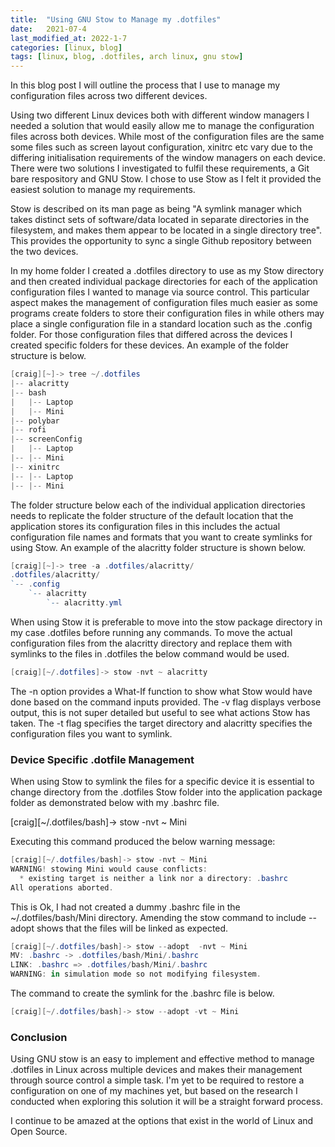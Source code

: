 ```yaml
---
title:  "Using GNU Stow to Manage my .dotfiles"
date:   2021-07-4
last_modified_at: 2022-1-7
categories: [linux, blog]
tags: [linux, blog, .dotfiles, arch linux, gnu stow]
---
```

In this blog post I will outline the process that I use to manage my configuration files across two different devices.

Using two different Linux devices both with different window managers I needed a solution that would easily allow me to manage the configuration files across both devices. While most of the configuration files are the same some files such as screen layout configuration, xinitrc etc vary due to the differing initialisation requirements of the window managers on each device. There were two solutions I investigated to fulfil these requirements, a Git bare respository and GNU Stow. I chose to use Stow as I felt it provided the easiest solution to manage my requirements.

Stow is described on its man page as being "A symlink manager which takes distinct sets of software/data located in separate directories in the filesystem, and makes them appear to be located in a single directory tree". This provides the opportunity to sync a single Github repository between the two devices.

In my home folder I created a .dotfiles directory to use as my Stow directory  and then created individual package directories for each of the application configuration files I wanted to manage via source control. This particular aspect makes the management of configuration files much easier as some programs create folders to store their configuration files in while others may place a single configuration file in a standard location such as the .config folder.
 For those configuration files that differed across the devices I created specific folders for these devices. An example of the folder structure is below.

```powershell
[craig][~]-> tree ~/.dotfiles
|-- alacritty
|-- bash
|   |-- Laptop
|   |-- Mini
|-- polybar
|-- rofi
|-- screenConfig
|   |-- Laptop
|-- |-- Mini
|-- xinitrc
|-- |-- Laptop
|-- |-- Mini
```

The folder structure below each of the individual application directories needs to replicate the folder structure of the default location that the application stores its configuration files in this includes the actual configuration file names and formats that you want to create symlinks for using Stow. An example of the alacritty folder structure is shown below.

```powershell
[craig][~]-> tree -a .dotfiles/alacritty/
.dotfiles/alacritty/
`-- .config
    `-- alacritty
        `-- alacritty.yml
```

When using Stow it is preferable to move into the stow package directory in my case .dotfiles before running any commands. To move the actual configuration files from the alacritty directory and replace them with symlinks to the files in .dotfiles the below command would be used.

```powershell
[craig][~/.dotfiles]-> stow -nvt ~ alacritty
```

The -n option provides a What-If function to show what Stow would have done based on the command inputs provided. The -v flag displays verbose output, this is not super detailed but useful to see what actions Stow has taken. The -t flag specifies the target directory and alacritty specifies the configuration files you want to symlink.

<h3>Device Specific .dotfile Management</h3>

When using Stow to symlink the files for a specific device it is essential to change directory from the .dotfiles Stow folder into the application package folder as demonstrated below with my .bashrc file.

[craig][~/.dotfiles/bash]-> stow -nvt ~ Mini

Executing this command produced the below warning message:

```powershell
[craig][~/.dotfiles/bash]-> stow -nvt ~ Mini
WARNING! stowing Mini would cause conflicts:
  * existing target is neither a link nor a directory: .bashrc
All operations aborted.
```

This is Ok, I had not created a dummy .bashrc file in the ~/.dotfiles/bash/Mini directory. Amending the stow command to include --adopt shows that the files will be linked as expected.

```powershell
[craig][~/.dotfiles/bash]-> stow --adopt  -nvt ~ Mini
MV: .bashrc -> .dotfiles/bash/Mini/.bashrc
LINK: .bashrc => .dotfiles/bash/Mini/.bashrc
WARNING: in simulation mode so not modifying filesystem.
```

The command to create the symlink for the .bashrc file is below.

```powershell
[craig][~/.dotfiles/bash]-> stow --adopt -vt ~ Mini
```


<h3>Conclusion</h3>

Using GNU stow is an easy to implement and effective method to manage .dotfiles in Linux across multiple devices and makes their management through source control a simple task. 
I'm yet to be required to restore a configuration on one of my machines yet, but based on the research I conducted when exploring this solution it will be a straight forward process.
<p>I continue to be amazed at the options that exist in the world of Linux and Open Source.</p> 
